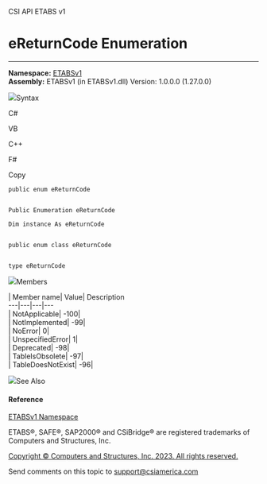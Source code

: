 ﻿

CSI API ETABS v1

# eReturnCode Enumeration  
  
---  
  
**Namespace:** [ETABSv1](2780f1b8-2033-5289-2298-1cdb2a7508d9.htm)  
**Assembly:** ETABSv1 (in ETABSv1.dll) Version: 1.0.0.0 (1.27.0.0)

![](../icons/SectionExpanded.png)Syntax

C#

VB

C++

F#

Copy

    
    
    public enum eReturnCode
    
    
    Public Enumeration eReturnCode
    
    Dim instance As eReturnCode
    
    
    public enum class eReturnCode
    
    
    type eReturnCode

![](../icons/SectionExpanded.png)Members

| Member name| Value| Description  
---|---|---|---  
| NotApplicable| -100|  
| NotImplemented| -99|  
| NoError| 0|  
| UnspecifiedError| 1|  
| Deprecated| -98|  
| TableIsObsolete| -97|  
| TableDoesNotExist| -96|  
  
![](../icons/SectionExpanded.png)See Also

#### Reference

[ETABSv1 Namespace](2780f1b8-2033-5289-2298-1cdb2a7508d9.htm)

ETABS®, SAFE®, SAP2000® and CSiBridge® are registered trademarks of Computers
and Structures, Inc.  

[Copyright © Computers and Structures, Inc. 2023. All rights
reserved.](http://www.csiamerica.com)

Send comments on this topic to
[support@csiamerica.com](mailto:support%40csiamerica.com?Subject=CSI%20API%20ETABS%20v1)

